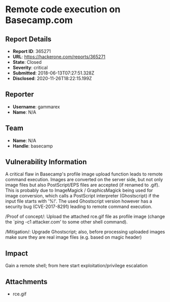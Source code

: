 # Remote code execution on Basecamp.com

## Report Details
- **Report ID**: 365271
- **URL**: https://hackerone.com/reports/365271
- **State**: Closed
- **Severity**: critical
- **Submitted**: 2018-06-13T07:27:51.328Z
- **Disclosed**: 2020-11-26T18:22:15.199Z

## Reporter
- **Username**: gammarex
- **Name**: N/A

## Team
- **Name**: N/A
- **Handle**: basecamp

## Vulnerability Information
A critical flaw in Basecamp's profile image upload function leads to remote command execution. Images are converted on the server side, but not only image files but also PostScript/EPS files are accepted (if renamed to .gif). This is probably due to ImageMagick / GraphicsMagick being used for image conversion, which calls a PostScript interpreter (Ghostscript) if the input file starts with '%!'. The used Ghostscript version however has a security bug (CVE-2017-8291) leading to remote command execution.

/Proof of concept/: Upload the attached rce.gif file as profile image (change the `ping -c1 attacker.com' to some other shell command).

/Mitigation/: Upgrade Ghostscript; also, before processing uploaded images make sure they are real image files (e.g. based on magic header)

## Impact

Gain a remote shell; from here start exploitation/privilege escalation

## Attachments
- rce.gif
